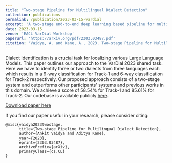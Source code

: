 ```yaml
---
title: "Two-stage Pipeline for Multilingual Dialect Detection"
collection: publications
permalink: /publication/2023-03-15-vardial
excerpt: 'A two-stage end-to-end deep learning based pipeline for multilingual dialect detection.'
date: 2023-03-15
venue: 'EACL VarDial Workshop'
paperurl: 'https://arxiv.org/pdf/2303.03487.pdf'
citation: 'Vaidya, A. and Kane, A., 2023. Two-stage Pipeline for Multilingual Dialect Detection. arXiv preprint arXiv:2303.03487.'
---
```

Dialect Identification is a crucial task for localizing various Large Language Models. This paper outlines our approach to the VarDial 2023 shared task. Here we have to identify three or two dialects from three languages each which results in a 9-way classification for Track-1 and 6-way classification for Track-2 respectively. Our proposed approach consists of a two-stage system and outperforms other participants' systems and previous works in this domain. We achieve a score of 58.54% for Track-1 and 85.61% for Track-2. Our codebase is available publicly [here](https://github.com/ankit-vaidya19/EACL_VarDial2023).

[Download paper here](https://arxiv.org/pdf/2303.03487.pdf)

If you find our paper useful in your research, please consider citing:
```
@misc{vaidya2023twostage,
      title={Two-stage Pipeline for Multilingual Dialect Detection}, 
      author={Ankit Vaidya and Aditya Kane},
      year={2023},
      eprint={2303.03487},
      archivePrefix={arXiv},
      primaryClass={cs.CL}
}

```